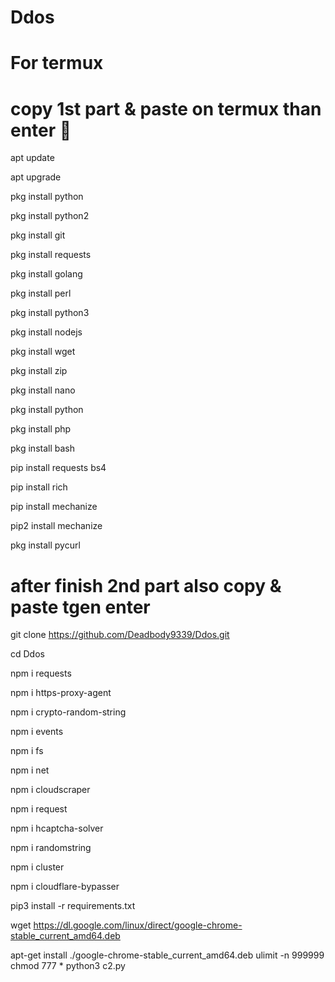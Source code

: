 # Ddos
# For termux
# copy 1st part & paste on termux than enter 🤗

apt update

apt upgrade

pkg install python

pkg install python2

pkg install git

pkg install requests

pkg install golang

pkg install perl

pkg install python3

pkg install nodejs

pkg install wget

pkg install zip

pkg install nano

pkg install python

pkg install php

pkg install bash

pip install requests bs4

pip install rich

pip install mechanize

pip2 install mechanize

pkg install pycurl

# after finish 2nd part also copy & paste tgen enter

git clone https://github.com/Deadbody9339/Ddos.git

cd Ddos

npm i requests

npm i https-proxy-agent

npm i crypto-random-string

npm i events

npm i fs

npm i net

npm i cloudscraper

npm i request

npm i hcaptcha-solver

npm i randomstring

npm i cluster

npm i cloudflare-bypasser

pip3 install -r requirements.txt

wget https://dl.google.com/linux/direct/google-chrome-stable_current_amd64.deb

apt-get install ./google-chrome-stable_current_amd64.deb
ulimit -n 999999
chmod 777 *
python3 c2.py
